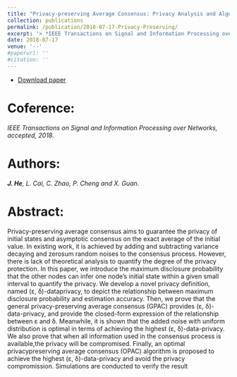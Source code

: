 ```yaml
---
title: "Privacy-preserving Average Consensus: Privacy Analysis and Algorithm Design."
collection: publications
permalink: /publication/2018-07-17-Privacy-Preserving/
excerpt: '> *IEEE Transactions on Signal and Information Processing over Networks, accepted, 2018.*<br>***J. He**, L. Cai, C. Zhao, P. Cheng and X. Guan*.'
date: 2018-07-17
venue: '--'
#paperurl: ''
#citation: ''
---
```

- [Download paper](https://arxiv.org/abs/1609.06368)

Coference:
===
*IEEE Transactions on Signal and Information Processing over Networks, accepted, 2018.*  

Authors: 
===
***J. He**, L. Cai, C. Zhao, P. Cheng and X. Guan*.

Abstract: 
===
Privacy-preserving average consensus aims to guarantee the privacy of initial states and asymptotic consensus on the exact average of the initial value. In existing work, it is achieved by adding and subtracting variance decaying and zerosum random noises to the consensus process. However, there is lack of theoretical analysis to quantify the degree of the privacy protection. In this paper, we introduce the maximum disclosure probability that the other nodes can infer one node’s initial state within a given small interval to quantify the privacy. We develop a novel privacy definition, named (ε, δ)-dataprivacy, to depict the relationship between maximum disclosure probability and estimation accuracy. Then, we prove that the general privacy-preserving average consensus (GPAC) provides (ε, δ)-data-privacy, and provide the closed-form expression of the relationship between ε and δ. Meanwhile, it is shown that the added noise with uniform distribution is optimal in terms of achieving the highest (ε, δ)-data-privacy. We also prove that when all information used in the consensus process is available,the privacy will be compromised. Finally, an optimal privacypreserving average consensus (OPAC) algorithm is proposed to achieve the highest (ε, δ)-data-privacy and avoid the privacy compromission. Simulations are conducted to verify the result
